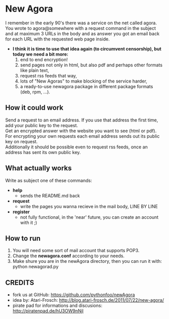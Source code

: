 New Agora
=========

I remember in the early 90's there was a service on the net called agora.  
You wrote to agora@somewhere with a request command in the subject and at maximum 3 URLs in the body and as answer you got an email back for each URL with the requested web page inside. 

* **I think it is time to use that idea again (to circumvent censorship), but today we need a bit more:**
  1. end to end encryption!
  2. send pages not only in html, but also pdf and perhaps other formats like plain text,
  3. request rss feeds that way,
  4. lots of "New Agoras" to make blocking of the service harder,
  5. a ready-to-use newagora package in different package formats (deb, rpm, ...).

How it could work
-----------------
Send a request to an email address. If you use that address the first time, add your public key to the request.  
Get an encrypted answer with the website you want to see (html or pdf).  
For encrypting your own requests each email address sends out its public key on request.  
Additionally it should be possible even to request rss feeds, once an address has sent its own public key.

What actually works
-------------------
Write as subject one of these commands:

* **help**
  - sends the README.md back
* **request**
  - write the pages you wanna recieve in the mail body, LINE BY LINE
* **register**
  - not fully functional, in the 'near' future, you can create an account with it ;)

How to run
----------
1. You will need some sort of mail account that supports POP3.
2. Change the **newagora.conf** according to your needs.
3. Make shure you are in the newAgora directory, then you can run it with:  
        python newagorad.py


CREDITS
-------
* fork us at GitHub: https://github.com/pythonfoo/newAgora
* idea by: Atari-Frosch: http://blog.atari-frosch.de/2011/07/22/new-agora/
* pirate pad for informations and discusions: http://piratenpad.de/hU3OW9nNjl
